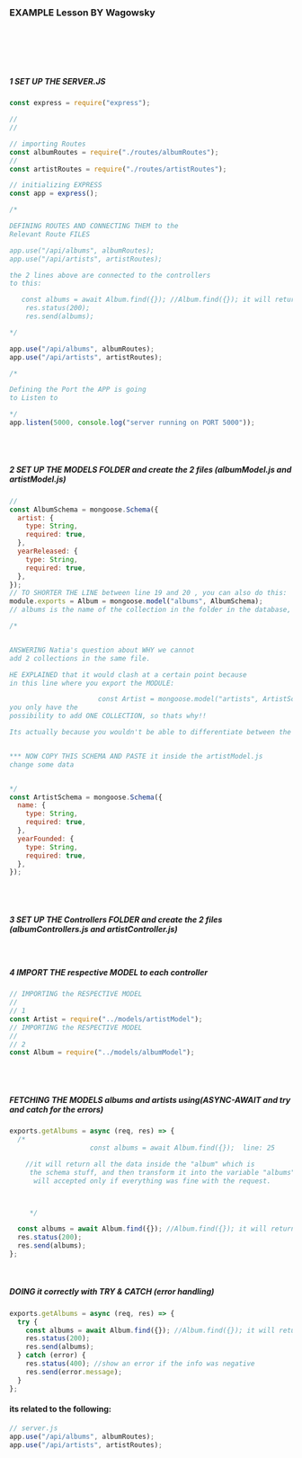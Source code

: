 ### EXAMPLE Lesson BY Wagowsky

<br>
<br>
<br>
<br>

##### 1 SET UP THE SERVER.JS

```javascript
const express = require("express");

//
//

// importing Routes
const albumRoutes = require("./routes/albumRoutes");
//
const artistRoutes = require("./routes/artistRoutes");

// initializing EXPRESS
const app = express();

/* 

DEFINING ROUTES AND CONNECTING THEM to the 
Relevant Route FILES

app.use("/api/albums", albumRoutes);
app.use("/api/artists", artistRoutes);

the 2 lines above are connected to the controllers
to this:

   const albums = await Album.find({}); //Album.find({}); it will return all the data inside the "album"
    res.status(200);
    res.send(albums);

*/

app.use("/api/albums", albumRoutes);
app.use("/api/artists", artistRoutes);

/* 

Defining the Port the APP is going 
to Listen to

*/
app.listen(5000, console.log("server running on PORT 5000"));
```

<br>
<br>

##### 2 SET UP THE MODELS FOLDER and create the 2 files (albumModel.js and artistModel.js)

```javascript
//
const AlbumSchema = mongoose.Schema({
  artist: {
    type: String,
    required: true,
  },
  yearReleased: {
    type: String,
    required: true,
  },
});
// TO SHORTER THE LINE between line 19 and 20 , you can also do this:
module.exports = Album = mongoose.model("albums", AlbumSchema);
// albums is the name of the collection in the folder in the database, compass for example helps you to see what you have.

/*


ANSWERING Natia's question about WHY we cannot
add 2 collections in the same file.

HE EXPLAINED that it would clash at a certain point because 
in this line where you export the MODULE:

                      const Artist = mongoose.model("artists", ArtistSchema);
you only have the 
possibility to add ONE COLLECTION, so thats why!!

Its actually because you wouldn't be able to differentiate between the 2 MODULES.


*** NOW COPY THIS SCHEMA AND PASTE it inside the artistModel.js
change some data


*/
const ArtistSchema = mongoose.Schema({
  name: {
    type: String,
    required: true,
  },
  yearFounded: {
    type: String,
    required: true,
  },
});
```

<br>
<br>

##### 3 SET UP THE Controllers FOLDER and create the 2 files (albumControllers.js and artistController.js)

<br>

##### 4 IMPORT THE respective MODEL to each controller

```javascript
// IMPORTING the RESPECTIVE MODEL
//
// 1
const Artist = require("../models/artistModel");
// IMPORTING the RESPECTIVE MODEL
//
// 2
const Album = require("../models/albumModel");
```

<br>
<br>

##### FETCHING THE MODELS albums and artists using(ASYNC-AWAIT and try and catch for the errors)

```javascript
exports.getAlbums = async (req, res) => {
  /*
                    const albums = await Album.find({});  line: 25

    //it will return all the data inside the "album" which is
     the schema stuff, and then transform it into the variable "albums", that
      will accepted only if everything was fine with the request.



     */

  const albums = await Album.find({}); //Album.find({}); it will return all the data inside the "album" so the schema stuff
  res.status(200);
  res.send(albums);
};
```

<br>

##### DOING it correctly with TRY & CATCH (error handling)

```javascript
exports.getAlbums = async (req, res) => {
  try {
    const albums = await Album.find({}); //Album.find({}); it will return all the data inside the "album"
    res.status(200);
    res.send(albums);
  } catch (error) {
    res.status(400); //show an error if the info was negative
    res.send(error.message);
  }
};
```

#### its related to the following:

```javascript
// server.js
app.use("/api/albums", albumRoutes);
app.use("/api/artists", artistRoutes);
```

